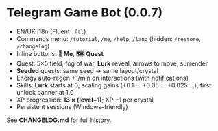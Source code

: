 # Telegram Game Bot (0.0.7)

- EN/UK i18n (Fluent `.ftl`)
- Commands menu: `/tutorial`, `/me`, `/help`, `/lang` (hidden: `/restore`, `/changelog`)
- Inline buttons: **🧙 Me**, **🗺 Quest**
- Quest: 5×5 field, fog of war, **Lurk** reveal, arrows to move, surrender
- **Seeded** quests: same seed → same layout/crystal
- Energy auto-regen +1/min on interactions (with notifications)
- Skills: **Lurk** starts at 0; scaling gains (+0.1 … +0.05 … +0.025 …); first unlock banner at 1.0
- XP progression: **13 × (level+1)**; XP +1 per crystal
- Persistent sessions (Windows-friendly)

See **CHANGELOG.md** for full history.
